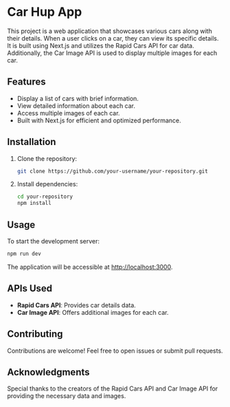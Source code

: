 # Car Hup App 

This project is a web application that showcases various cars along with their details. When a user clicks on a car, they can view its specific details. It is built using Next.js and utilizes the Rapid Cars API for car data. Additionally, the Car Image API is used to display multiple images for each car.

## Features

- Display a list of cars with brief information.
- View detailed information about each car.
- Access multiple images of each car.
- Built with Next.js for efficient and optimized performance.

## Installation

1. Clone the repository:

    ```bash
    git clone https://github.com/your-username/your-repository.git
    ```

2. Install dependencies:

    ```bash
    cd your-repository
    npm install
    ```

## Usage

To start the development server:

```bash
npm run dev
```

The application will be accessible at [http://localhost:3000](http://localhost:3000).

## APIs Used

- **Rapid Cars API**: Provides car details data.
- **Car Image API**: Offers additional images for each car.

## Contributing

Contributions are welcome! Feel free to open issues or submit pull requests.


## Acknowledgments

Special thanks to the creators of the Rapid Cars API and Car Image API for providing the necessary data and images.
